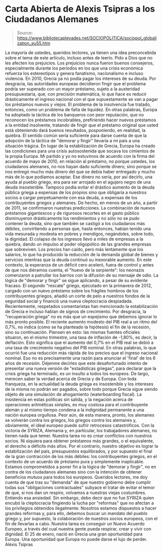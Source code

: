 # Carta Abierta de Alexis Tsipras a los Ciudadanos Alemanes

> Source: https://www.bibliotecapleyades.net/SOCIOPOLITICA/sociopol_globalization_eu55.htm

La mayoría de ustedes, queridos
lectores, ya tienen una idea preconcebida sobre el tema de este
artículo, incluso antes de leerlo.
Pido a Dios que no les afecten los prejuicios. Los
prejuicios nunca fueron buenos consejeros, especialmente durante
los períodos en los que una crisis económica refuerza los
estereotipos y genera fanatismo, nacionalismo e incluso
violencia.
En 2010, Grecia ya no podía pagar los intereses de su deuda.
Por desgracia, las autoridades europeas decidieron fingir
que el problema podría ser superado con un mayor préstamo,
sujeto a la austeridad presupuestaria, que, con precisión
matemática, lo que hace es reducir drásticamente el ingreso
nacional con el que supuestamente se van a pagar los préstamos
nuevos y viejos.
El problema de la insolvencia fue tratado, entonces, como un
problema de falta de liquidez.
En otras palabras, Europa ha adoptado la táctica de los
banqueros con peor reputación, que no reconocen los
préstamos incobrables, prefiriendo hacer nuevos préstamos a la
entidad insolvente, tratando de fingir que el préstamo original
que usted está obteniendo dará buenos resultados, posponiendo,
en realidad, la quiebra.
El sentido común sería suficiente para darse cuenta de que la
adopción de la táctica de "demorar y fingir" llevaría a mi país
a una situación trágica.
En lugar de la estabilización de
Grecia, Europa ha creado las condiciones para una crisis
autosostenida que socava los cimientos de la propia Europa.
Mi partido y yo no estuvimos de acuerdo con la firma del acuerdo
de mayo de 2010, en relación al préstamo, no porque ustedes, los
ciudadanos alemanes, no nos hayan dado suficiente dinero, sino
porque se nos entregó mucho más dinero del que se debía haber
entregado y mucho más de lo que podíamos aceptar.
Ese dinero no sería, por así decirlo, una ayuda al pueblo
griego, era para ser arrojado en el agujero negro de una deuda
insostenible.
Tampoco podía evitar el drástico
aumento de la deuda pública griega a expensas de los propios
sino que obligaría a nuestros socios a cargar perpetuamente con
esa deuda, a expensas de los contribuyentes griegos y alemanes.
De hecho, en menos de un año, a partir de 2011, se confirmaron
nuestras predicciones.
La combinación de nuevos préstamos gigantescos y de rigurosos
recortes en el gasto público disminuyeron drásticamente los
rendimientos y no sólo no se pudo contener la deuda, sino que
también se castigó a los ciudadanos más débiles, convirtiendo a
personas que, hasta entonces, habían tenido una vida mesurada y
modesta en pobres y mendigos, negándoles, sobre todo, la
dignidad.
El colapso de los ingresos llevó a miles de empresas a la
quiebra, dando un impulso al poder oligopólico de las grandes
empresas que sobreviven.
Los precios han caído, pero más lentamente que los salarios, lo
que ha producido la reducción de la demanda global de bienes y
servicios mientras que la deuda continuó su inexorable aumento.
En este contexto, la esperanza de un déficit cero aceleró, fuera
de control y antes de que nos diéramos cuenta, el "huevo de la
serpiente": los neonazis comenzaron a patrullar los barrios con
la difusión de su mensaje de odio.
La lógica de "demorar y fingir" se sigue aplicando, a pesar de
su evidente fracaso.
El segundo "rescate" griego, ejecutado en la primavera de 2012,
cargado con un nuevo préstamo sobre los frágiles hombros de los
contribuyentes griegos, añadió un corte de pelo a nuestros
fondos de la seguridad social y financió
una nueva cleptocracia despiadada.
Recientemente, respetados comentaristas han mencionado la
estabilización de Grecia e incluso hablan de signos de
crecimiento.
Por desgracia, la "recuperación griega" no es más que un
espejismo que debemos ignorar lo más pronto posible. El reciente
aumento modesto del PIB real a un ritmo del 0,7%, no indica
(como se ha planteado la hipótesis) el fin de la recesión, sino
su continuación.
Piensen en esto: las mismas fuentes oficiales situaron, en el
mismo trimestre, una tasa de inflación de -1,80%, es decir, la
deflación. Esto significa que el aumento del 0,7% en el PIB real
se debió a una tasa de crecimiento negativo del PIB nominal.
En otras palabras, lo que ocurrió fue una reducción más rápida
de los precios que el ingreso nacional nominal. Eso no es
precisamente una razón para anunciar el 'final' de los 6 años
de recesión.
Déjenme decirles que este desafortunado intento de presentar una
nueva versión de "estadísticas griegas", para declarar que la
crisis griega ha terminado, es un insulto a todos los europeos.
De largo, merecen saber la verdad acerca de Grecia y de Europa.
Con toda franqueza, en la actualidad
la deuda griega es insostenible y los intereses de
la misma no podrán ser pagados, sobre todo porque Grecia sigue
siendo objeto de una simulación de ahogamiento (waterboarding
fiscal).
La insistencia en estas políticas sin salida, y la negación
acerca de operaciones aritméticas simples, es muy costosa para
el contribuyente alemán y al mismo tiempo condena a la
indignidad permanente a una nación europea orgullosa.
Peor aún, de esta manera, pronto, los alemanes se volverán
contra los griegos, los griegos contra los alemanes y,
obviamente, el ideal europeo puede sufrir retrocesos
catastróficos.
Con la victoria de SYRIZA, Alemania y, en particular, los
trabajadores alemanes, no tienen nada que temer.
Nuestra tarea no es crear conflictos
con nuestros socios. Ni siquiera para obtener préstamos más
grandes, o el equivalente, el derecho a déficits más altos.
Por el contrario, nuestro objetivo es lograr la estabilización
del país, presupuestos equilibrados, y por supuesto el final de
la gran contracción de los más débiles: los contribuyentes
griegos, en el contexto de un acuerdo de préstamo pura y
simplemente inaplicable.
Estamos comprometidos a poner fin a la lógica de "demorar y
fingir", no en contra de los ciudadanos alemanes sino con la
intención de obtener beneficios mutuos para todos los europeos.
Queridos lectores, me doy cuenta de que tras su "demanda" de que
nuestro gobierno debe cumplir todas sus "obligaciones
contractuales" subyace el tratar de evitar el temor de que, si
nos dan un respiro, volvamos a nuestras viejas costumbres.
Entiendo esa ansiedad.
Sin embargo, debo decir que no fue SYRIZA quien encubó la
cleptocracia fingiendo la lucha por "reformas" que no
afectan a los privilegios obtenidos ilegalmente.
Nosotros estamos dispuestos a hacer
grandes reformas y, para ello, debemos buscar un mandato del
pueblo griego y, por supuesto, la colaboración de nuestros
socios europeos, con el fin de llevarlas a cabo.
Nuestra tarea es conseguir un Nuevo Acuerdo Europeo, a través
del cual nuestra gente pueda respirar, crear y vivir con
dignidad.
El 25 de enero, nació en Grecia una gran oportunidad para
Europa. Una oportunidad que Europa no puede darse el lujo de
perder.
Aléxis Tsípras
